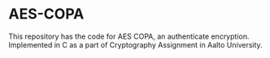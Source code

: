 # AES-COPA
This repository has the code for AES COPA, an authenticate encryption. Implemented in C as a part of Cryptography Assignment in Aalto University. 
